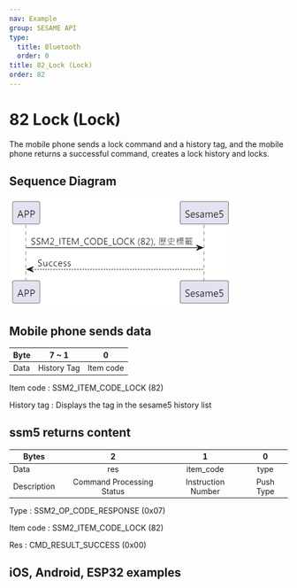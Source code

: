 ```yaml
---
nav: Example
group: SESAME API
type:
  title: Bluetooth
  order: 0
title: 82_Lock (Lock)
order: 82
---
```


# 82 Lock (Lock)

The mobile phone sends a lock command and a history tag, and the mobile phone returns a successful command, creates a lock history and locks.

## Sequence Diagram

<p align="left" >
  <img src="./src/lock/lock.png" alt="" title="">
</p>

## Mobile phone sends data

| Byte |  7 ~ 1   |     0     |
| ---- | :------: | :-------: |
| Data | History Tag | Item code |

Item code : SSM2_ITEM_CODE_LOCK (82)

History tag : Displays the tag in the sesame5 history list

## ssm5 returns content

| Bytes |      2       |     1     |    0     |
| ----- | :----------: | :-------: | :------: |
| Data  |     res      | item_code |   type   |
| Description  | Command Processing Status | Instruction Number | Push Type |

Type : SSM2_OP_CODE_RESPONSE (0x07)

Item code : SSM2_ITEM_CODE_LOCK (82)

Res : CMD_RESULT_SUCCESS (0x00)

## iOS, Android, ESP32 examples

<CustomBashOSPlatformLock ios='true' android='true'  esp32='true'/>